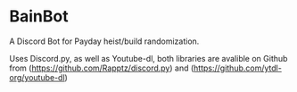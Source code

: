 # BainBot
A Discord Bot for Payday heist/build randomization.  

Uses Discord.py, as well as Youtube-dl, both libraries are avalible on Github from (https://github.com/Rapptz/discord.py) and (https://github.com/ytdl-org/youtube-dl)